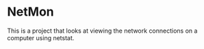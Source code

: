 # NetMon
This is a project that looks at viewing the network connections on a computer using netstat. 
